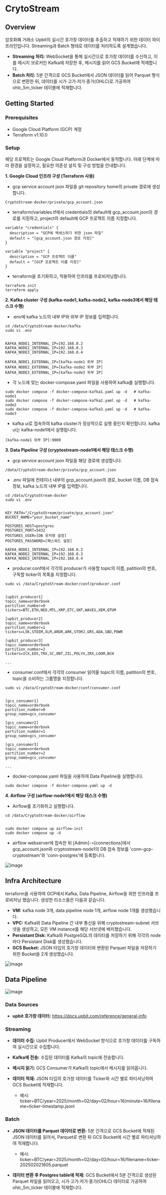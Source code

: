 # CrytoStream 
## Overview
암호화폐 거래소 Upbit의 실시간 호가창 데이터를 추출하고 적재하기 위한 데이터 파이프라인입니다. Streaming과 Batch 형태로 데이터를 처리하도록 설계했습니다.
- **Streaming 처리:** WebSocket을 통해 실시간으로 호가창 데이터를 수신하고, 이를 메시지 브로커인 Kafka에 저장한 후, 메시지를 읽어 GCS Bucket에 적재합니다.
- **Batch 처리:** 5분 간격으로 GCS Bucket에서 JSON 데이터를 읽어 Parquet 형식으로 변환한 뒤, 데이터를 시가·고가·저가·종가(OHLC)로 가공하여 ohlc_5m_ticker 테이블에 적재합니다.

## Getting Started
### Prerequisites
- Google Cloud Platform (GCP) 계정
- Terraform v1.10.0
### Setup
해당 프로젝트는 Google Cloud Platform과 Docker에서 동작합니다. 아래 단계에 따라 환경을 설정하고, 필요한 의존성 설치 및 구성 방법을 안내합니다.

**1. Google Cloud 인프라 구성 (Terraform 사용)**
- gcp service account json 파일을 git repository home의 private 경로에 생성합니다.
```
CryptoStream-docker/private/gcp_account.json
```
- terraform/variables.tf에서 credentials의 default에 gcp_account.json의 경로를 지정하고, project의 default에 GCP 프로젝트 이름 지정합니다.
```
variable "credentials" {
  description = "GCP에 액세스하기 위한 json 파일"
  default = "[gcp_account.json 경로 지정]"
}

variable "project" {
  description = "GCP 프로젝트 이름"
  default = "[GCP 프로젝트 이름 지정]" 
}
```
- terraform을 초기화하고, 적용하여 인프라를 프로비저닝합니다.
```
terraform init
terraform apply
```

**2. Kafka cluster 구성 (kafka-node1, kafka-node2, kafka-node3에서 해당 태스크 수행)**
- .env에 kafka 노드의 내부 IP와 외부 IP 정보를 입력합니다.
```
cd /data/CryptoStream-docker/kafka
sudo vi .env


KAFKA_NODE1_INTERNAL_IP=192.168.0.2
KAFKA_NODE2_INTERNAL_IP=192.168.0.3
KAFKA_NODE3_INTERNAL_IP=192.168.0.4

KAFKA_NODE1_EXTERNAL_IP=[kafka-node1 외부 IP]
KAFKA_NODE2_EXTERNAL_IP=[kafka-node2 외부 IP]
KAFKA_NODE3_EXTERNAL_IP=[kafka-node3 외부 IP]
```
- 각 노드에 맞는 docker-compose.yaml 파일을 사용하여 kafka를 실행합니다.
```
sudo docker compose -f docker-compose-kafka1.yaml up -d   # kafka-node1
sudo docker compose -f docker-compose-kafka2.yaml up -d   # kafka-node2
sudo docker compose -f docker-compose-kafka3.yaml up -d   # kafka-node3
```
- kafka ui로 접속하여 kafka cluster가 정상적으로 실행 중인지 확인합니다. kafka ui는 kafka-node1에서 실행됩니다.
```
[kafka-node1 외부 IP]:9000
```

**3. Data Pipeline 구성 (cryptostream-node1에서 해당 태스크 수행)**
- gcp service account json 파일을 해당 경로에 생성합니다.
```
/data/CryptoStream-docker/private/gcp_account.json
```
- .env 파일에 컨테이너 내부의 gcp_account.json의 경로, bucket 이름, DB 접속 정보, kafka 노드의 내부 IP를 입력합니다.
```
cd /data/CryptoStream-docker
sudo vi .env


KEY_PATH="/CryptoStream/private/gcp_account.json"
BUCKET_NAME="your_bucket_name"

POSTGRES_HOST=postgres
POSTGRES_PORT=5432
POSTGRES_USER=[DB 유저명 설정]
POSTGRES_PASSWORD=[패스워드 설정]

KAFKA_NODE1_INTERNAL_IP=192.168.0.2
KAFKA_NODE2_INTERNAL_IP=192.168.0.3
KAFKA_NODE3_INTERNAL_IP=192.168.0.4
```

- producer.conf에서 각각의 producer가 사용할 topic의 이름, patition의 번호, 구독할 ticker의 목록을 지정합니다.
```
sudo vi /data/CryptoStream-docker/conf/producer.conf


[upbit_producer1]
topic_name=orderbook
partition_number=0
tickers=BTC,ETH,NEO,MTL,XRP,ETC,SNT,WAVES,XEM,QTUM

[upbit_producer2]
topic_name=orderbook
partition_number=1
tickers=LSK,STEEM,XLM,ARDR,ARK,STORJ,GRS,ADA,SBD,POWR

[upbit_producer3]
topic_name=orderbook
partition_number=2
tickers=ICX,EOS,TRX,SC,ONT,ZIL,POLYX,ZRX,LOOM,BCH

...

```

- consumer.conf에서 각각의 consumer 읽어올 topic의 이름, patition의 번호, topic을 소비하는 그룹명을 지정합니다.
```
sudo vi /data/CryptoStream-docker/conf/consumer.conf


[gcs_consumer1]
topic_name=orderbook
partition_number=0
group_name=gcs_consumer

[gcs_consumer2]
topic_name=orderbook
partition_number=1
group_name=gcs_consumer

[gcs_consumer3]
topic_name=orderbook
partition_number=2
group_name=gcs_consumer

...
```

- docker-compose.yaml 파일을 사용하여 Data Pipeline을 실행합니다.
```
sudo docker compose -f docker-compose.yaml up -d 
```

**4. Airflow 구성 (airflow-node1에서 해당 태스크 수행)**
- Airflow를 초기화하고 실행합니다.
```
cd /data/CryptoStream-docker/airflow


sudo docker compose up airflow-init
sudo docker compose up -d
```
- airflow webserver에 접속한 뒤 [Admin]->[connections]에서 gcp_account.json와 cryptostream-node1의 DB 접속 정보를 'conn-gcp-cryptostream'와 'conn-postgres'에 등록합니다.

![image](https://github.com/user-attachments/assets/125ef979-2e46-4afd-a43d-fe286853b346)


## Infra Architecture
terraform을 사용하여 GCP에서 Kafka, Data Pipeline, Airflow을 위한 인프라를 프로비저닝 했습니다. 생성한 리소스들은 다음과 같습니다.
- **VM:** kafka node 3개, data pipeline node 1개, airflow node 1개를 생성했습니다.
- **VPC:** Kafka와 Data Pipeline 간 내부 통신을 위해 cryptostream-subnet 서브넷을 생성하고, 모든 VM instance를 해당 서브넷에 배치했습니다.
- **Persistant Disk:** Kafka와 PostgreSQL의 데이터를 저장하기 위해 각각의 node 마다 Persistant Disk를 생성했습니다.
- **GCS Bucket:** JSON 타입의 호가창 데이터와 변환된 Parquet 파일을 저장하기 위한 Bucket을 2개 생성했습니다.
  
![image](https://github.com/user-attachments/assets/11db8594-77d1-4561-974c-121ade3d19f0)



## Data Pipeline
![image](https://github.com/user-attachments/assets/d8464379-ad5d-41e2-bcbf-36aa6d08da93)


### Data Sources
- **upbit 호가창 데이터:** https://docs.upbit.com/reference/general-info

### Streaming
- **데이터 수집:** Upbit Producer에서 WebSocket 방식으로 호가창 데이터를 구독하여 실시간으로 수집합니다.
- **Kafka에 전송:** 수집된 데이터를 Kafka의 topic에 전송합니다.
- **메시지 읽기:** GCS Consumer가 Kafka의 topic에서 메시지를 읽어옵니다.
- **데이터 적재:** JSON 타입의 호가창 데이터를 Ticker와 시간 별로 파티셔닝하여 GCS Bucket에 적재합니다.
     
  - 예시: ticker=BTC/year=2025/month=02/day=02/hour=16/minute=16/filename=ticker-timestamp.jsonl

### Batch
- **JSON 데이터를 Parquet 데이터로 변환:** 5분 간격으로 GCS Bucket에 적재된 JSON 데이터를 읽어서, Parquet로 변환 뒤 GCS Bucket에 시간 별로 파티셔닝하여 적재합니다.

    - 예시: ticker=BTC/year=2025/month=02/day=02/hour=16/filename=ticker-202502021605.parquet
- **데이터 변환 후 Postgres table에 적재:** GCS Bucket에서 5분 간격으로 생성된 Parquet 파일을 읽어오고, 시가·고가·저가·종가(OHLC) 데이터로 가공하여 ohlc_5m_ticker 테이블에 적재합니다.  
